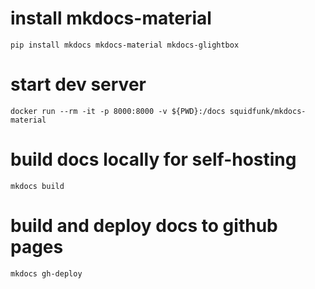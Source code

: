# install mkdocs-material
```shell
pip install mkdocs mkdocs-material mkdocs-glightbox
```

# start dev server
```shell
docker run --rm -it -p 8000:8000 -v ${PWD}:/docs squidfunk/mkdocs-material
```

# build docs locally for self-hosting
```shell
mkdocs build
```

# build and deploy docs to github pages
```shell
mkdocs gh-deploy
```
